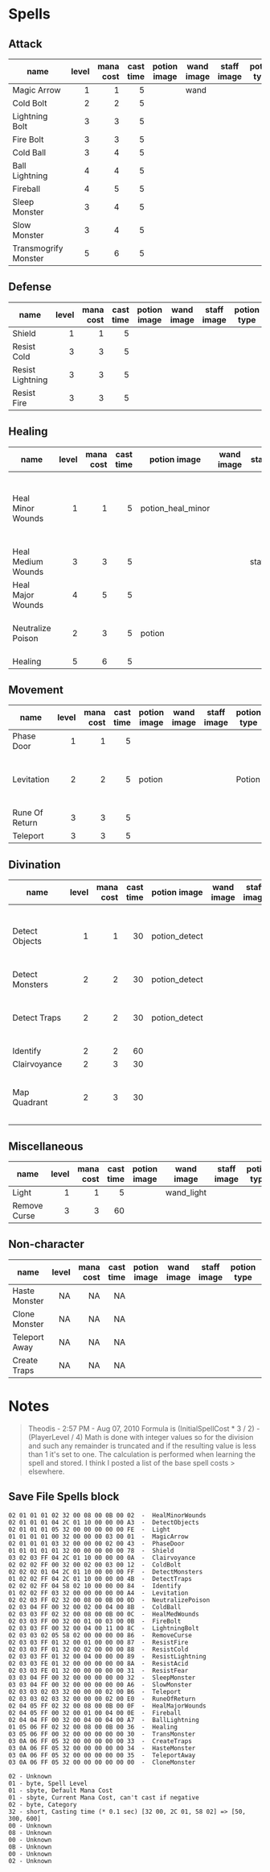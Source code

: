 # Spells

## Attack

| name                 | level | mana cost | cast time | potion image | wand image | staff image | potion type | Offer | description |
|----------------------|------:|----------:|----------:|--------------|------------|-------------|-------------|------:|-------------|
| Magic Arrow          |     1 |         1 |         5 |              | wand       |             |             |       |             |
| Cold Bolt            |     2 |         2 |         5 |              |            |             |             |       |             |
| Lightning Bolt       |     3 |         3 |         5 |              |            |             |             |       |             |
| Fire Bolt            |     3 |         3 |         5 |              |            |             |             |   720 |             |
| Cold Ball            |     3 |         4 |         5 |              |            |             |             |       |             |
| Ball Lightning       |     4 |         4 |         5 |              |            |             |             |       |             |
| Fireball             |     4 |         5 |         5 |              |            |             |             |       |             |
| Sleep Monster        |     3 |         4 |         5 |              |            |             |             |  2160 |             |
| Slow Monster         |     3 |         4 |         5 |              |            |             |             |       |             |
| Transmogrify Monster |     5 |         6 |         5 |              |            |             |             |       |             |

## Defense

| name             | level | mana cost | cast time | potion image | wand image | staff image | potion type | Offer | description |
|------------------|------:|----------:|----------:|--------------|------------|-------------|-------------|------:|-------------|
| Shield           |     1 |         1 |         5 |              |            |             |             |       |             |
| Resist Cold      |     3 |         3 |         5 |              |            |             |             |       |             |
| Resist Lightning |     3 |         3 |         5 |              |            |             |             |       |             |
| Resist Fire      |     3 |         3 |         5 |              |            |             |             |   900 |             |

## Healing

| name               | level | mana cost | cast time | potion image      | wand image | staff image  | potion type | Offer | description                                               |
|--------------------|------:|----------:|----------:|-------------------|------------|--------------|-------------|------:|-----------------------------------------------------------|
| Heal Minor Wounds  |     1 |         1 |         5 | potion_heal_minor |            |              | Elixir      |   240 | heals a small amount of the damage a character has taken. |
| Heal Medium Wounds |     3 |         3 |         5 |                   |            | staff_blue_1 |             |       |                                                           |
| Heal Major Wounds  |     4 |         5 |         5 |                   |            |              |             |       |                                                           |
| Neutralize Poison  |     2 |         3 |         5 | potion            |            |              | Elixir      |   900 | neutralize poison in the character                        |
| Healing            |     5 |         6 |         5 |                   |            |              |             |       |                                                           |

## Movement

| name           | level | mana cost | cast time | potion image | wand image | staff image | potion type | Offer | description                                        |
|----------------|------:|----------:|----------:|--------------|------------|-------------|-------------|------:|----------------------------------------------------|
| Phase Door     |     1 |         1 |         5 |              |            |             |             |       |                                                    |
| Levitation     |     2 |         2 |         5 | potion       |            |             | Potion      |   240 | makes the character levitate, for a period of time |
| Rune Of Return |     3 |         3 |         5 |              |            |             |             |       |                                                    |
| Teleport       |     3 |         3 |         5 |              |            |             |             |       |                                                    |

## Divination

| name            | level | mana cost | cast time | potion image  | wand image | staff image | potion type | Offer | description                                                  |
|-----------------|------:|----------:|----------:|---------------|------------|-------------|-------------|------:|--------------------------------------------------------------|
| Detect Objects  |     1 |         1 |        30 | potion_detect |            |             | Drought     |   600 | allows the character to detect objects on the current level. |
| Detect Monsters |     2 |         2 |        30 | potion_detect |            |             | Drought     |   600 |                                                              |
| Detect Traps    |     2 |         2 |        30 | potion_detect |            |             | Drought     |   600 | allows the character to detect traps close by.               |
| Identify        |     2 |         2 |        60 |               |            |             |             |       |                                                              |
| Clairvoyance    |     2 |         3 |        30 |               |            |             |             |   900 |                                                              |
| Map Quadrant    |     2 |         3 |        30 |               |            |             |             |   900 | fills the characters map of the current quadrant             |

## Miscellaneous

| name         | level | mana cost | cast time | potion image | wand image | staff image | potion type | Offer | description |
|--------------|------:|----------:|----------:|--------------|------------|-------------|-------------|------:|-------------|
| Light        |     1 |         1 |         5 |              | wand_light |             |             |   240 |             |
| Remove Curse |     3 |         3 |        60 |              |            |             |             |       |             |

## Non-character

| name          | level | mana cost | cast time | potion image | wand image | staff image | potion type | Offer | description |
|---------------|------:|----------:|----------:|--------------|------------|-------------|-------------|------:|-------------|
| Haste Monster |    NA |        NA |        NA |              |            |             |             |       |             |
| Clone Monster |    NA |        NA |        NA |              |            |             |             |       |             |
| Teleport Away |    NA |        NA |        NA |              |            |             |             |       |             |
| Create Traps  |    NA |        NA |        NA |              |            |             |             |       |             |


# Notes

> Theodis - 2:57 PM - Aug 07, 2010
> Formula is
> (InitialSpellCost * 3 / 2) - (PlayerLevel / 4)
> Math is done with integer values so for the division and such any remainder is truncated and if the resulting value is less than 1 it's set to one. The calculation is performed when learning the spell and stored. I think I posted a list of the base spell costs > elsewhere.

## Save File Spells block

```
02 01 01 01 02 32 00 08 00 0B 00 02  -  HealMinorWounds
02 01 01 01 04 2C 01 10 00 00 00 A3  -  DetectObjects
02 01 01 01 05 32 00 00 00 00 00 FE  -  Light
01 01 01 01 00 32 00 00 00 03 00 01  -  MagicArrow
02 01 01 01 03 32 00 00 00 02 00 43  -  PhaseDoor
01 01 01 01 01 32 00 00 00 00 00 78  -  Shield
03 02 03 FF 04 2C 01 10 00 00 00 0A  -  Clairvoyance
02 02 02 FF 00 32 00 02 00 03 00 12  -  ColdBolt
02 02 02 01 04 2C 01 10 00 00 00 FF  -  DetectMonsters
01 02 02 FF 04 2C 01 10 00 00 00 4B  -  DetectTraps
02 02 02 FF 04 58 02 10 00 00 00 84  -  Identify
01 02 02 FF 03 32 00 00 00 00 00 A4  -  Levitation
02 02 03 FF 02 32 00 08 00 0B 00 0D  -  NeutralizePoison
02 03 04 FF 00 32 00 02 00 04 00 8B  -  ColdBall
02 03 03 FF 02 32 00 08 00 0B 00 0C  -  HealMedWounds
02 03 03 FF 00 32 00 01 00 03 00 0B  -  FireBolt
02 03 03 FF 00 32 00 04 00 11 00 8C  -  LightningBolt
02 03 03 02 05 58 02 00 00 00 00 86  -  RemoveCurse
02 03 03 FF 01 32 00 01 00 00 00 87  -  ResistFire
02 03 03 FF 01 32 00 02 00 00 00 88  -  ResistCold
02 03 03 FF 01 32 00 04 00 00 00 89  -  ResistLightning
02 03 03 FE 01 32 00 00 00 00 00 8A  -  ResistAcid
02 03 03 FE 01 32 00 00 00 00 00 31  -  ResistFear
03 03 04 FF 00 32 00 00 00 00 00 32  -  SleepMonster
03 03 04 FF 00 32 00 00 00 00 00 A6  -  SlowMonster
02 03 03 02 03 32 00 00 00 02 00 B6  -  Teleport
02 03 03 02 03 32 00 00 00 02 00 E0  -  RuneOfReturn
02 04 05 FF 02 32 00 08 00 0B 00 0F  -  HealMajorWounds
02 04 05 FF 00 32 00 01 00 04 00 0E  -  Fireball
02 04 04 FF 00 32 00 04 00 04 00 A7  -  BallLightning
01 05 06 FF 02 32 00 08 00 0B 00 36  -  Healing
03 05 06 FF 00 32 00 00 00 00 00 30  -  TransMonster
03 0A 06 FF 05 32 00 00 00 00 00 33  -  CreateTraps
03 0A 06 FF 05 32 00 00 00 00 00 34  -  HasteMonster
03 0A 06 FF 05 32 00 00 00 00 00 35  -  TeleportAway
03 0A 06 FF 05 32 00 00 00 00 00 00  -  CloneMonster
```



```
02 - Unknown
01 - byte, Spell Level
01 - sbyte, Default Mana Cost
01 - sbyte, Current Mana Cost, can't cast if negative
02 - byte, Category
32 - short, Casting time (* 0.1 sec) [32 00, 2C 01, 58 02] => [50, 300, 600]
00 - Unknown
08 - Unknown
00 - Unknown
0B - Unknown
00 - Unknown
02 - Unknown
```